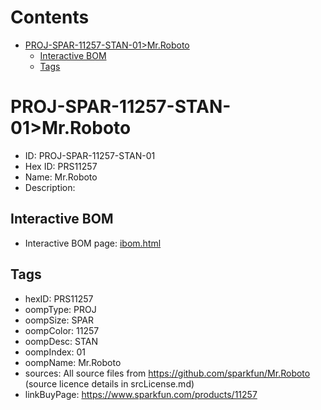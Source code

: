 



Contents
========

* [PROJ-SPAR-11257-STAN-01>Mr.Roboto](#proj-spar-11257-stan-01mrroboto)
	* [Interactive BOM](#interactive-bom)
	* [Tags](#tags)

# PROJ-SPAR-11257-STAN-01>Mr.Roboto

- ID: PROJ-SPAR-11257-STAN-01
- Hex ID: PRS11257
- Name: Mr.Roboto
- Description: 

## Interactive BOM

- Interactive BOM page: [ibom.html](kicad/bom/ibom.html)

## Tags

- hexID: PRS11257
- oompType: PROJ
- oompSize: SPAR
- oompColor: 11257
- oompDesc: STAN
- oompIndex: 01
- oompName: Mr.Roboto
- sources: All source files from https://github.com/sparkfun/Mr.Roboto (source licence details in srcLicense.md)
- linkBuyPage: https://www.sparkfun.com/products/11257
